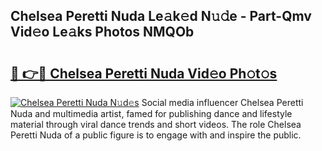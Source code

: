## Chelsea Peretti Nuda Le𝚊k𝚎d N𝚞𝚍e - Part-Qmv Vid𝚎o Le𝚊ks Photos NMQOb

# <h2><a href="http://fbct6h.evod.top/?m=Chelsea+Peretti+Nuda">🔗 👉🔴 Chelsea Peretti Nuda Vid𝚎o Ph𝚘t𝚘s</a></h2>

[![Chelsea Peretti Nuda N𝚞d𝚎s](https://i.imgur.com/8V9OHl7.gif)](http://fbct6h.evod.top/?m=Chelsea+Peretti+Nuda)
Social media influencer Chelsea Peretti Nuda and multimedia artist, famed for publishing dance and lifestyle material through viral dance trends and short videos. The role Chelsea Peretti Nuda of a public figure is to engage with and inspire the public. 
